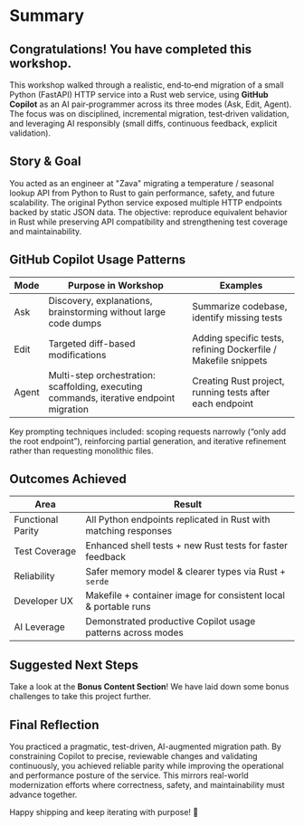 # Summary


## Congratulations! You have completed this workshop.

This workshop walked through a realistic, end‑to‑end migration of a small Python (FastAPI) HTTP service into a Rust web service, using **GitHub Copilot** as an AI pair‑programmer across its three modes (Ask, Edit, Agent). The focus was on disciplined, incremental migration, test‑driven validation, and leveraging AI responsibly (small diffs, continuous feedback, explicit validation).

## Story & Goal
You acted as an engineer at "Zava" migrating a temperature / seasonal lookup API from Python to Rust to gain performance, safety, and future scalability. The original Python service exposed multiple HTTP endpoints backed by static JSON data. The objective: reproduce equivalent behavior in Rust while preserving API compatibility and strengthening test coverage and maintainability.

## GitHub Copilot Usage Patterns
| Mode  | Purpose in Workshop | Examples |
|-------|---------------------|----------|
| Ask   | Discovery, explanations, brainstorming without large code dumps | Summarize codebase, identify missing tests |
| Edit  | Targeted diff-based modifications | Adding specific tests, refining Dockerfile / Makefile snippets |
| Agent | Multi-step orchestration: scaffolding, executing commands, iterative endpoint migration | Creating Rust project, running tests after each endpoint |

Key prompting techniques included: scoping requests narrowly (“only add the root endpoint”), reinforcing partial generation, and iterative refinement rather than requesting monolithic files.

## Outcomes Achieved
| Area | Result |
|------|--------|
| Functional Parity | All Python endpoints replicated in Rust with matching responses |
| Test Coverage | Enhanced shell tests + new Rust tests for faster feedback |
| Reliability | Safer memory model & clearer types via Rust + `serde` |
| Developer UX | Makefile + container image for consistent local & portable runs |
| AI Leverage | Demonstrated productive Copilot usage patterns across modes |

## Suggested Next Steps
Take a look at the **Bonus Content Section**! We have laid down some bonus challenges to take this project further.

## Final Reflection
You practiced a pragmatic, test-driven, AI-augmented migration path. By constraining Copilot to precise, reviewable changes and validating continuously, you achieved reliable parity while improving the operational and performance posture of the service. This mirrors real-world modernization efforts where correctness, safety, and maintainability must advance together.

Happy shipping and keep iterating with purpose! 🦀
